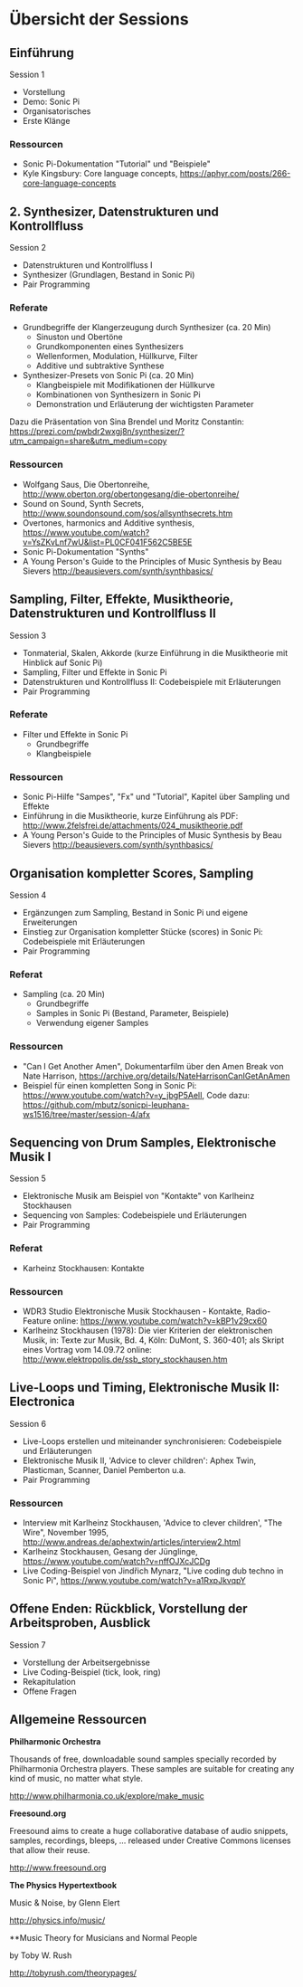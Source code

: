 # Übersicht der Sessions

## Einführung

Session 1

- Vorstellung
- Demo: Sonic Pi
- Organisatorisches
- Erste Klänge

### Ressourcen

- Sonic Pi-Dokumentation "Tutorial" und "Beispiele"
- Kyle Kingsbury: Core language concepts, https://aphyr.com/posts/266-core-language-concepts

## 2. Synthesizer, Datenstrukturen und Kontrollfluss

Session 2

- Datenstrukturen und Kontrollfluss I
- Synthesizer (Grundlagen, Bestand in Sonic Pi)
- Pair Programming

### Referate

- Grundbegriffe der Klangerzeugung durch Synthesizer (ca. 20 Min)
    - Sinuston und Obertöne
    - Grundkomponenten eines Synthesizers
    - Wellenformen, Modulation, Hüllkurve, Filter
    - Additive und subtraktive Synthese
- Synthesizer-Presets von Sonic Pi (ca. 20 Min)
    - Klangbeispiele mit Modifikationen der Hüllkurve
    - Kombinationen von Synthesizern in Sonic Pi
    - Demonstration und Erläuterung der wichtigsten Parameter

Dazu die Präsentation von Sina Brendel und Moritz Constantin: https://prezi.com/pwbdr2wxgj8n/synthesizer/?utm_campaign=share&utm_medium=copy

### Ressourcen

- Wolfgang Saus, Die Obertonreihe, http://www.oberton.org/obertongesang/die-obertonreihe/ 
- Sound on Sound, Synth Secrets, http://www.soundonsound.com/sos/allsynthsecrets.htm
- Overtones, harmonics and Additive synthesis, https://www.youtube.com/watch?v=YsZKvLnf7wU&list=PL0CF041F562C5BE5E
- Sonic Pi-Dokumentation "Synths"
- A Young Person's Guide to the Principles of Music Synthesis by Beau Sievers http://beausievers.com/synth/synthbasics/

## Sampling, Filter, Effekte, Musiktheorie, Datenstrukturen und Kontrollfluss II

Session 3

- Tonmaterial, Skalen, Akkorde (kurze Einführung in die Musiktheorie mit Hinblick auf Sonic Pi)
- Sampling, Filter und Effekte in Sonic Pi
- Datenstrukturen und Kontrollfluss II: Codebeispiele mit Erläuterungen
- Pair Programming

### Referate

- Filter und Effekte in Sonic Pi
    - Grundbegriffe
    - Klangbeispiele

### Ressourcen

- Sonic Pi-Hilfe "Sampes", "Fx" und "Tutorial", Kapitel über Sampling und Effekte
- Einführung in die Musiktheorie, kurze Einführung als PDF: http://www.2felsfrei.de/attachments/024_musiktheorie.pdf
- A Young Person's Guide to the Principles of Music Synthesis by Beau Sievers http://beausievers.com/synth/synthbasics/

## Organisation kompletter Scores, Sampling

Session 4

- Ergänzungen zum Sampling, Bestand in Sonic Pi und eigene Erweiterungen
- Einstieg zur Organisation kompletter Stücke (scores) in Sonic Pi: Codebeispiele mit Erläuterungen
- Pair Programming

### Referat

- Sampling (ca. 20 Min)
    - Grundbegriffe
    - Samples in Sonic Pi (Bestand, Parameter, Beispiele)
    - Verwendung eigener Samples

### Ressourcen

- "Can I Get Another Amen", Dokumentarfilm über den Amen Break von Nate Harrison, https://archive.org/details/NateHarrisonCanIGetAnAmen
- Beispiel für einen kompletten Song in Sonic Pi: https://www.youtube.com/watch?v=y_jbgP5AelI, Code dazu: https://github.com/mbutz/sonicpi-leuphana-ws1516/tree/master/session-4/afx

## Sequencing von Drum Samples, Elektronische Musik I

Session 5

- Elektronische Musik am Beispiel von "Kontakte" von Karlheinz Stockhausen
- Sequencing von Samples: Codebeispiele und Erläuterungen
- Pair Programming

### Referat

- Karheinz Stockhausen: Kontakte

### Ressourcen

- WDR3 Studio Elektronische Musik Stockhausen - Kontakte, Radio-Feature online:  https://www.youtube.com/watch?v=kBP1v29cx60
- Karlheinz Stockhausen (1978): Die vier Kriterien der elektronischen Musik, in: Texte zur Musik, Bd. 4, Köln: DuMont, S. 360-401; als Skript eines Vortrag vom 14.09.72 online: http://www.elektropolis.de/ssb_story_stockhausen.htm

## Live-Loops und Timing, Elektronische Musik II: Electronica

Session 6

- Live-Loops erstellen und miteinander synchronisieren: Codebeispiele und Erläuterungen
- Elektronische Musik II, 'Advice to clever children': Aphex Twin, Plasticman, Scanner, Daniel Pemberton u.a.
- Pair Programming

### Ressourcen

- Interview mit Karlheinz Stockhausen, 'Advice to clever children', "The Wire", November 1995, http://www.andreas.de/aphextwin/articles/interview2.html
- Karlheinz Stockhausen, Gesang der Jünglinge, https://www.youtube.com/watch?v=nffOJXcJCDg
- Live Coding-Beispiel von Jindřich Mynarz, "Live coding dub techno in Sonic Pi", https://www.youtube.com/watch?v=a1RxpJkvqpY

## Offene Enden: Rückblick, Vorstellung der Arbeitsproben, Ausblick

Session 7

- Vorstellung der Arbeitsergebnisse
- Live Coding-Beispiel (tick, look, ring)
- Rekapitulation
- Offene Fragen


## Allgemeine Ressourcen

**Philharmonic Orchestra**

Thousands of free, downloadable sound samples specially recorded by Philharmonia Orchestra players. These samples are suitable for creating any kind of music, no matter what style.

http://www.philharmonia.co.uk/explore/make_music

**Freesound.org**

Freesound aims to create a huge collaborative database of audio snippets, samples, recordings, bleeps, ... released under Creative Commons licenses that allow their reuse.

http://www.freesound.org

**The Physics Hypertextbook**

Music & Noise, by Glenn Elert

http://physics.info/music/

**Music Theory for Musicians and Normal People

by Toby W. Rush

http://tobyrush.com/theorypages/
